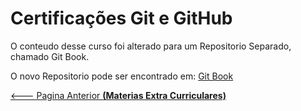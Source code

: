# Certificações Git e GitHub

O conteudo desse curso foi alterado para um Repositorio Separado, chamado Git Book. 

O novo Repositorio pode ser encontrado em: [Git Book](https://github.com/GuilhermePalma/GitBook)

[<--- Pagina Anterior **(Materias Extra Curriculares)**](../README.md)